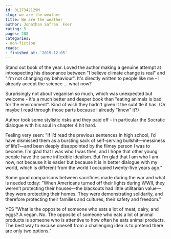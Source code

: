 ```yaml
---
id: OL27342129M
slug: we-are-the-weather
title: We are the weather
author: Jonathan Safran  Foer
rating: 5
pages: 288
categories:
- non-fiction
reads:
- finished_at: '2019-12-05'
---
```

Stand out book of the year. Loved the author making a genuine attempt at introspecting his dissonance between "I believe climate change is real" and "I'm not changing my behaviour". It's directly written to people like me - I already accept  the science ... what now?

Surprisingly not about veganism so much, which was unexpected but welcome - it's a much better and deeper book than "eating animals is bad for the environment". Kind of wish they hadn't given it the subtitle it has. (Or maybe I read through those parts because I already "knew" it?)

Author took some stylistic risks and they paid off - in particular the Socratic dialogue with his soul in chapter 4 hit hard.


Feeling very seen:
"If I’d read the previous sentences in high school, I’d have dismissed them as a bursting sack of self-serving bullshit—messiness of life?—and been deeply disappointed by the flimsy person I was to become. I’m glad that I was who I was then, and I hope that other young people have the same inflexible idealism. But I’m glad that I am who I am now, not because it is easier but because it is in better dialogue with my world, which is different from the world I occupied twenty-five years ago."

Some good comparisons between sacrifices made during the war and what is needed today:
"When Americans turned off their lights during WWII, they weren’t protecting their houses—the blackouts had little utilitarian value—they were protecting their homes. They were demonstrating solidarity, and therefore protecting their families and cultures, their safety and freedom."

YES
"What is the opposite of someone who eats a lot of meat, dairy, and eggs? A vegan. No. The opposite of someone who eats a lot of animal products is someone who is attentive to how often he eats animal products. The best way to excuse oneself from a challenging idea is to pretend there are only two options."
